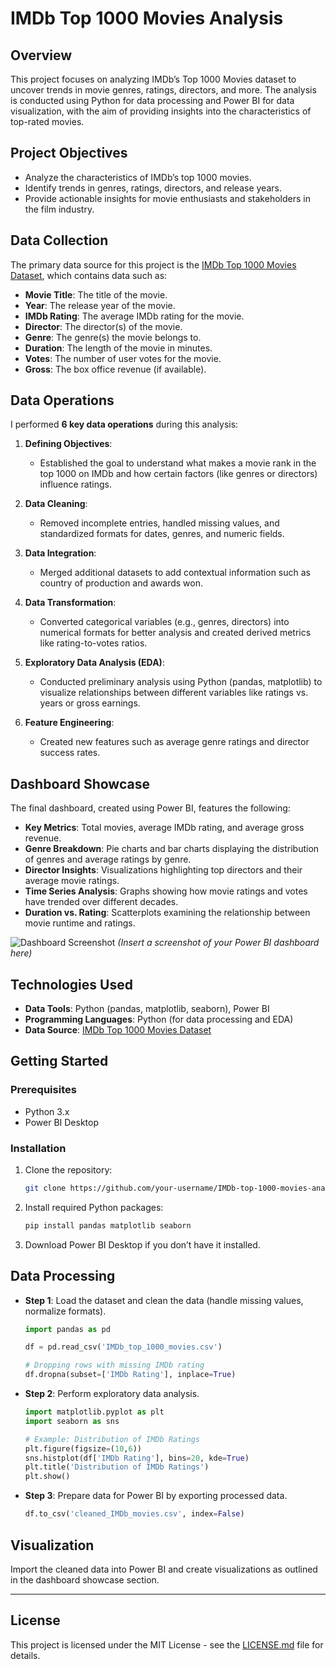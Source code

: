 # IMDb Top 1000 Movies Analysis

## Overview

This project focuses on analyzing IMDb’s Top 1000 Movies dataset to uncover trends in movie genres, ratings, directors, and more. The analysis is conducted using Python for data processing and Power BI for data visualization, with the aim of providing insights into the characteristics of top-rated movies.

## Project Objectives

- Analyze the characteristics of IMDb’s top 1000 movies.
- Identify trends in genres, ratings, directors, and release years.
- Provide actionable insights for movie enthusiasts and stakeholders in the film industry.

## Data Collection

The primary data source for this project is the [IMDb Top 1000 Movies Dataset](https://www.kaggle.com/datasets), which contains data such as:

- **Movie Title**: The title of the movie.
- **Year**: The release year of the movie.
- **IMDb Rating**: The average IMDb rating for the movie.
- **Director**: The director(s) of the movie.
- **Genre**: The genre(s) the movie belongs to.
- **Duration**: The length of the movie in minutes.
- **Votes**: The number of user votes for the movie.
- **Gross**: The box office revenue (if available).

## Data Operations

I performed **6 key data operations** during this analysis:

1. **Defining Objectives**:
   - Established the goal to understand what makes a movie rank in the top 1000 on IMDb and how certain factors (like genres or directors) influence ratings.

2. **Data Cleaning**:
   - Removed incomplete entries, handled missing values, and standardized formats for dates, genres, and numeric fields.

3. **Data Integration**:
   - Merged additional datasets to add contextual information such as country of production and awards won.

4. **Data Transformation**:
   - Converted categorical variables (e.g., genres, directors) into numerical formats for better analysis and created derived metrics like rating-to-votes ratios.

5. **Exploratory Data Analysis (EDA)**:
   - Conducted preliminary analysis using Python (pandas, matplotlib) to visualize relationships between different variables like ratings vs. years or gross earnings.

6. **Feature Engineering**:
   - Created new features such as average genre ratings and director success rates.

## Dashboard Showcase

The final dashboard, created using Power BI, features the following:

- **Key Metrics**: Total movies, average IMDb rating, and average gross revenue.
- **Genre Breakdown**: Pie charts and bar charts displaying the distribution of genres and average ratings by genre.
- **Director Insights**: Visualizations highlighting top directors and their average movie ratings.
- **Time Series Analysis**: Graphs showing how movie ratings and votes have trended over different decades.
- **Duration vs. Rating**: Scatterplots examining the relationship between movie runtime and ratings.

![Dashboard Screenshot](link-to-your-screenshot) *(Insert a screenshot of your Power BI dashboard here)*

## Technologies Used

- **Data Tools**: Python (pandas, matplotlib, seaborn), Power BI
- **Programming Languages**: Python (for data processing and EDA)
- **Data Source**: [IMDb Top 1000 Movies Dataset](https://www.kaggle.com/datasets)

## Getting Started

### Prerequisites

- Python 3.x
- Power BI Desktop

### Installation

1. Clone the repository:
    ```bash
    git clone https://github.com/your-username/IMDb-top-1000-movies-analysis.git
    ```

2. Install required Python packages:
    ```bash
    pip install pandas matplotlib seaborn
    ```

3. Download Power BI Desktop if you don’t have it installed.

## Data Processing

- **Step 1**: Load the dataset and clean the data (handle missing values, normalize formats).
    ```python
    import pandas as pd
    
    df = pd.read_csv('IMDb_top_1000_movies.csv')
    
    # Dropping rows with missing IMDb rating
    df.dropna(subset=['IMDb Rating'], inplace=True)
    ```

- **Step 2**: Perform exploratory data analysis.
    ```python
    import matplotlib.pyplot as plt
    import seaborn as sns
    
    # Example: Distribution of IMDb Ratings
    plt.figure(figsize=(10,6))
    sns.histplot(df['IMDb Rating'], bins=20, kde=True)
    plt.title('Distribution of IMDb Ratings')
    plt.show()
    ```

- **Step 3**: Prepare data for Power BI by exporting processed data.
    ```python
    df.to_csv('cleaned_IMDb_movies.csv', index=False)
    ```

## Visualization

Import the cleaned data into Power BI and create visualizations as outlined in the dashboard showcase section.

---

## License

This project is licensed under the MIT License - see the [LICENSE.md](LICENSE.md) file for details.

